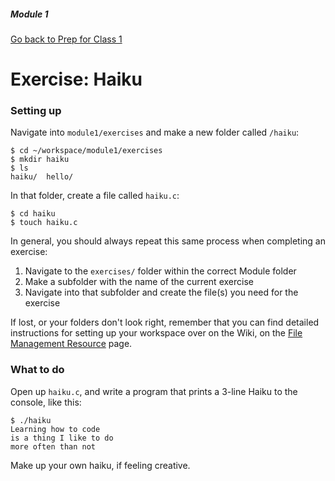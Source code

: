 ##### Module 1

[Go back to Prep for Class 1](../../class1-prep#printing-getting-user-input)

# Exercise: Haiku

### Setting up

Navigate into `module1/exercises` and make a new folder called `/haiku`:

```nohighlight
$ cd ~/workspace/module1/exercises
$ mkdir haiku
$ ls
haiku/  hello/
```

In that folder, create a file called `haiku.c`:
```nohighlight
$ cd haiku
$ touch haiku.c
```

In general, you should always repeat this same process when completing an exercise:

1. Navigate to the `exercises/` folder within the correct Module folder
2. Make a subfolder with the name of the current exercise
3. Navigate into that subfolder and create the file(s) you need for the exercise

If lost, or your folders don't look right, remember that you can find detailed instructions for setting up your workspace over on the Wiki, on the <a href="../../../../../../../helpful-resources/CS50-IDE/file-management-resource.html" target="_blank">File Management Resource</a> page.

### What to do

Open up `haiku.c`, and write a program that prints a 3-line Haiku to the console, like this:

```nohighlight
$ ./haiku
Learning how to code
is a thing I like to do
more often than not
```

Make up your own haiku, if feeling creative.
